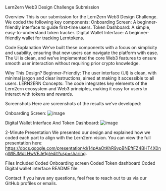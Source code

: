 Lern2ern Web3 Design Challenge Submission

Overview
This is our submission for the Lern2ern Web3 Design Challenge. We coded the following key components:
Onboarding Screen: A beginner-friendly interface to guide first-time users.
Token Dashboard: A simple, easy-to-understand token tracker.
Digital Wallet Interface: A beginner-friendly wallet for tracking Lerntokens.

Code Explanation
We’ve built these components with a focus on simplicity and usability, ensuring that new users can navigate the platform with ease. The UI is clean, and we’ve implemented the core Web3 features to ensure smooth user interaction without requiring prior crypto knowledge.

 Why This Design?
Beginner-Friendly: The user interface (UI) is clean, with minimal jargon and clear instructions, aimed at making it accessible to all users.
LERN2ERN Concepts: The code integrates key elements of the Lern2ern ecosystem and Web3 principles, making it easy for users to interact with tokens and rewards.

 Screenshots
Here are screenshots of the results we’ve developed:

Onboarding Screen: ![image](https://github.com/user-attachments/assets/76c930b8-b2c5-4b85-a571-9765ddbf773e)


Digital Wallet Interface And Token Dashboard: ![image](https://github.com/user-attachments/assets/d211746c-9d46-4e5a-a87e-2ec068eef8a9)


 2-Minute Presentation
We presented our design and explained how we coded each part to align with the Lern2ern vision. You can view the full presentation here: https://docs.google.com/presentation/d/14pAaOtKhR9vpBNEftFZ4BHT4X0ngWlFJMdLHwVEJe1g/edit?usp=sharing.

Files Included
Coded Onboarding screen
Coded Token dashboard
Coded Digital wallet interface
README file

Contact
If you have any questions, feel free to reach out to us via our GitHub profiles or emails.

